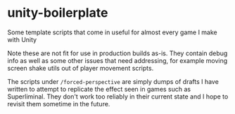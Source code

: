 # unity-boilerplate

Some template scripts that come in useful for almost every game I make with Unity

Note these are not fit for use in production builds as-is. They contain debug info as well as some other issues that need addressing, for example moving screen shake utils out of player movement scripts.

The scripts under  `/forced-perspective` are simply dumps of drafts I have written to attempt to replicate the effect seen in games such as Superliminal. They don't work too reliably in their current state and I hope to revisit them sometime in the future.
